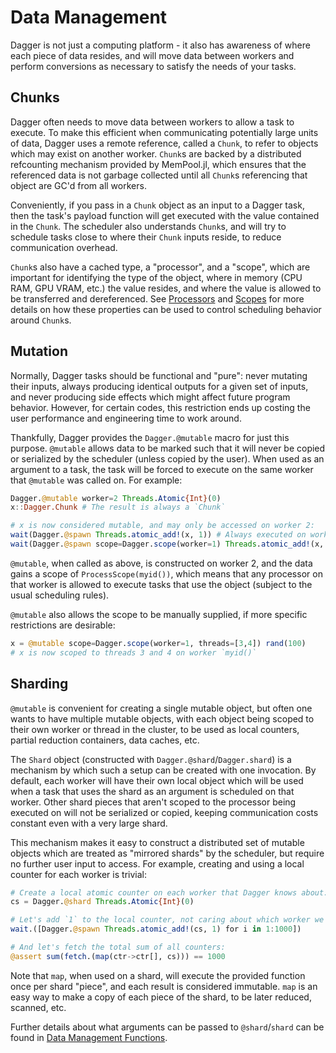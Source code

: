 # Data Management

Dagger is not just a computing platform - it also has awareness of where each
piece of data resides, and will move data between workers and perform
conversions as necessary to satisfy the needs of your tasks.

## Chunks

Dagger often needs to move data between workers to allow a task to execute. To
make this efficient when communicating potentially large units of data, Dagger
uses a remote reference, called a `Chunk`, to refer to objects which may
exist on another worker. `Chunk`s are backed by a distributed refcounting
mechanism provided by MemPool.jl, which ensures that the referenced data is not
garbage collected until all `Chunk`s referencing that object are GC'd from all
workers.

Conveniently, if you pass in a `Chunk` object as an input to a Dagger task,
then the task's payload function will get executed with the value contained in
the `Chunk`. The scheduler also understands `Chunk`s, and will try to schedule
tasks close to where their `Chunk` inputs reside, to reduce communication
overhead.

`Chunk`s also have a cached type, a "processor", and a "scope", which are
important for identifying the type of the object, where in memory (CPU RAM, GPU
VRAM, etc.) the value resides, and where the value is allowed to be transferred
and dereferenced. See [Processors](@ref) and [Scopes](@ref) for more details on
how these properties can be used to control scheduling behavior around `Chunk`s.

## Mutation

Normally, Dagger tasks should be functional and "pure": never mutating their
inputs, always producing identical outputs for a given set of inputs, and never
producing side effects which might affect future program behavior. However, for
certain codes, this restriction ends up costing the user performance and
engineering time to work around.

Thankfully, Dagger provides the `Dagger.@mutable` macro for just this purpose.
`@mutable` allows data to be marked such that it will never be copied or
serialized by the scheduler (unless copied by the user). When used as an
argument to a task, the task will be forced to execute on the same worker that
`@mutable` was called on. For example:

```julia
Dagger.@mutable worker=2 Threads.Atomic{Int}(0)
x::Dagger.Chunk # The result is always a `Chunk`

# x is now considered mutable, and may only be accessed on worker 2:
wait(Dagger.@spawn Threads.atomic_add!(x, 1)) # Always executed on worker 2
wait(Dagger.@spawn scope=Dagger.scope(worker=1) Threads.atomic_add!(x, 1)) # SchedulingException
```

`@mutable`, when called as above, is constructed on worker 2, and the data
gains a scope of `ProcessScope(myid())`, which means that any processor on that
worker is allowed to execute tasks that use the object (subject to the usual
scheduling rules).

`@mutable` also allows the scope to be manually supplied, if more specific
restrictions are desirable:

```julia
x = @mutable scope=Dagger.scope(worker=1, threads=[3,4]) rand(100)
# x is now scoped to threads 3 and 4 on worker `myid()`
```

## Sharding

`@mutable` is convenient for creating a single mutable object, but often one
wants to have multiple mutable objects, with each object being scoped to their
own worker or thread in the cluster, to be used as local counters, partial
reduction containers, data caches, etc.

The `Shard` object (constructed with `Dagger.@shard`/`Dagger.shard`) is a
mechanism by which such a setup can be created with one invocation.  By
default, each worker will have their own local object which will be used when a
task that uses the shard as an argument is scheduled on that worker. Other
shard pieces that aren't scoped to the processor being executed on will not be
serialized or copied, keeping communication costs constant even with a very
large shard.

This mechanism makes it easy to construct a distributed set of mutable objects
which are treated as "mirrored shards" by the scheduler, but require no further
user input to access. For example, creating and using a local counter for each
worker is trivial:

```julia
# Create a local atomic counter on each worker that Dagger knows about:
cs = Dagger.@shard Threads.Atomic{Int}(0)

# Let's add `1` to the local counter, not caring about which worker we're on:
wait.([Dagger.@spawn Threads.atomic_add!(cs, 1) for i in 1:1000])

# And let's fetch the total sum of all counters:
@assert sum(fetch.(map(ctr->ctr[], cs))) == 1000
```

Note that `map`, when used on a shard, will execute the provided function once
per shard "piece", and each result is considered immutable. `map` is an easy
way to make a copy of each piece of the shard, to be later reduced, scanned,
etc.

Further details about what arguments can be passed to `@shard`/`shard` can be found in [Data Management Functions](@ref).
